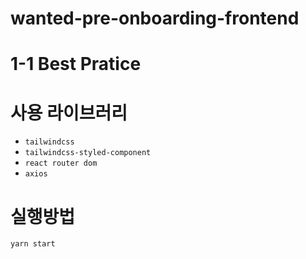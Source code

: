 # wanted-pre-onboarding-frontend

# 1-1 Best Pratice

# 사용 라이브러리
* `tailwindcss`
* `tailwindcss-styled-component`
* `react router dom`
* `axios`
# 실행방법
```
yarn start
```